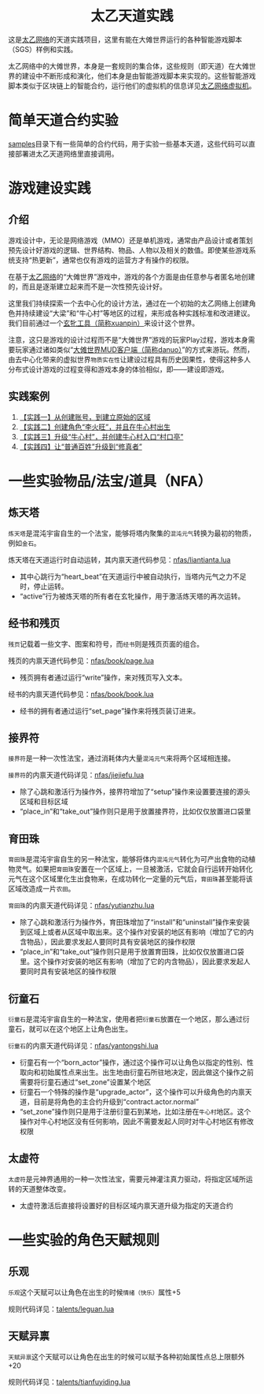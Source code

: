 <h1 align='center'>太乙天道实践</h1>

这是[太乙网络](https://github.com/hongzhongx/taiyi)的天道实践项目，这里有能在大傩世界运行的各种智能游戏脚本（SGS）样例和实践。

太乙网络中的大傩世界，本身是一套规则的集合体，这些规则（即天道）在大傩世界的建设中不断形成和演化，他们本身是由智能游戏脚本来实现的。这些智能游戏脚本类似于区块链上的智能合约，运行他们的虚拟机的信息详见[太乙网络虚拟机](https://github.com/hongzhongx/taiyi?tab=readme-ov-file#%E4%B8%BA%E4%BB%80%E4%B9%88%E7%94%A8lua%E4%BD%9C%E4%B8%BA%E6%99%BA%E8%83%BD%E6%B8%B8%E6%88%8F%E8%84%9A%E6%9C%AC%E7%9A%84%E8%99%9A%E6%8B%9F%E6%9C%BA%E8%80%8C%E4%B8%8D%E6%98%AFevmwasmv8%E6%88%96%E8%80%85docker%E7%AD%89%E7%AD%89)。

# 简单天道合约实验

[samples](./samples)目录下有一些简单的合约代码，用于实验一些基本天道，这些代码可以直接部署进太乙天道网络里直接调用。

# 游戏建设实践

## 介绍

游戏设计中，无论是网络游戏（MMO）还是单机游戏，通常由产品设计或者策划预先设计好游戏的逻辑、世界结构、物品、人物以及相关的数值。即使某些游戏系统支持“热更新”，通常也仅有游戏的运营方才有操作的权限。

在基于[太乙网络](https://github.com/hongzhongx/taiyi)的“大傩世界”游戏中，游戏的各个方面是由任意参与者匿名地创建的，而且是逐渐建立起来而不是一次性预先设计好。

这里我们持续探索一个去中心化的设计方法，通过在一个初始的太乙网络上创建角色并持续建设“大梁”和“牛心村”等地区的过程，来形成各种实践标准和改进建议。我们目前通过一个[玄牝工具（简称xuanpin）](https://github.com/hongzhongx/taiyi/blob/main/programs/xuanpin)来设计这个世界。

注意，这只是游戏的设计过程而不是“大傩世界”游戏的玩家Play过程，游戏本身需要玩家通过诸如类似“[大傩世界MUD客户端（简称danuo）](https://github.com/hongzhongx/taiyi/blob/main/programs/danuo)”的方式来游玩。然而，由去中心化带来的虚拟世界`物质实在性`让建设过程具有历史因果性，使得这种多人分布式设计游戏的过程变得和游戏本身的体验相似，即——建设即游戏。

## 实践案例

1. [【实践一】从创建账号，到建立原始的区域](./doc/practice01.md)
2. [【实践二】创建角色“李火旺”，并且在牛心村出生](./doc/practice02.md)
3. [【实践三】升级“牛心村”，并创建牛心村入口“村口亭”](./doc/practice03.md)
4. [【实践四】让“普通百姓”升级到“修真者”](./doc/practice04.md)

# 一些实验物品/法宝/道具（NFA）

## 炼天塔

`炼天塔`是混沌宇宙自生的一个法宝，能够将塔内聚集的`混沌元气`转换为最初的物质，例如`金石`。

炼天塔在天道运行时自动运转，其内禀天道代码参见：[nfas/liantianta.lua](./nfas/liantianta.lua)
    
- 其中心跳行为“heart_beat”在天道运行中被自动执行，当塔内元气之力不足时，停止运转。
- “active”行为被炼天塔的所有者在玄牝操作，用于激活炼天塔的再次运转。

## 经书和残页

`残页`记载着一些文字、图案和符号，而`经书`则是残页页面的组合。

残页的内禀天道代码参见：[nfas/book/page.lua](./nfas/book/page.lua)

- 残页拥有者通过运行“write”操作，来对残页写入文本。

经书的内禀天道代码参见：[nfas/book/book.lua](./nfas/book/book.lua)

- 经书的拥有者通过运行“set_page”操作来将残页装订进来。

## 接界符

`接界符`是一种一次性法宝，通过消耗体内大量`混沌元气`来将两个区域相连接。

`接界符`的内禀天道代码详见：[nfas/jiejiefu.lua](./nfas/jiejiefu.lua)

- 除了心跳和激活行为操作外，接界符增加了“setup”操作来设置要连接的源头区域和目标区域
- “place_in”和“take_out”操作则只是用于放置接界符，比如仅仅放置进口袋里

## 育田珠

`育田珠`是混沌宇宙自生的另一种法宝，能够将体内`混沌元气`转化为可产出食物的动植物灵气。如果把`育田珠`安置在一个区域上，一旦被激活，它就会自行运转开始转化元气在这个区域里化生出食物来，在成功转化一定量的元气后，`育田珠`甚至能将该区域改造成一片`农田`。

`育田珠`的内禀天道代码详见：[nfas/yutianzhu.lua](./nfas/yutianzhu.lua)

- 除了心跳和激活行为操作外，育田珠增加了“install”和“uninstall”操作来安装到区域上或者从区域中取出来。这个操作对安装的地区有影响（增加了它的内含物品），因此要求发起人要同时具有安装地区的操作权限
- “place_in”和“take_out”操作则只是用于放置育田珠，比如仅仅放置进口袋里。这个操作对安装的地区有影响（增加了它的内含物品），因此要求发起人要同时具有安装地区的操作权限

## 衍童石

`衍童石`是混沌宇宙自生的一种法宝，使用者把`衍童石`放置在一个地区，那么通过衍童石，就可以在这个地区上让角色出生。

`衍童石`的内禀天道代码详见：[nfas/yantongshi.lua](./nfas/yantongshi.lua)

- 衍童石有一个“born_actor”操作，通过这个操作可以让角色以指定的性别、性取向和初始属性点来出生。出生地由衍童石所驻地决定，因此做这个操作之前需要将衍童石通过“set_zone”设置某个地区
- 衍童石一个特殊的操作是“upgrade_actor”，这个操作可以升级角色的内禀天道，目前是将角色的主合约升级到“contract.actor.normal”
- “set_zone”操作则只是用于注册衍童石到某地，比如注册在`牛心村`地区。这个操作对牛心村地区没有任何影响，因此不需要发起人同时对牛心村地区有修改权限

## 太虚符

`太虚符`是元神界通用的一种一次性法宝，需要元神灌注真力驱动，将指定区域所运转的天道整体改变。

- 太虚符激活后直接将设置好的目标区域内禀天道升级为指定的天道合约

# 一些实验的角色天赋规则

## 乐观

`乐观`这个天赋可以让角色在出生的时候`情绪（快乐）`属性+5

规则代码详见：[talents/leguan.lua](./talents/leguan.lua)

## 天赋异禀

`天赋异禀`这个天赋可以让角色在出生的时候可以赋予各种初始属性点总上限额外+20

规则代码详见：[talents/tianfuyiding.lua](./talents/tianfuyiding.lua)

